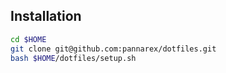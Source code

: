 Installation
------------

```sh
cd $HOME
git clone git@github.com:pannarex/dotfiles.git
bash $HOME/dotfiles/setup.sh
```
